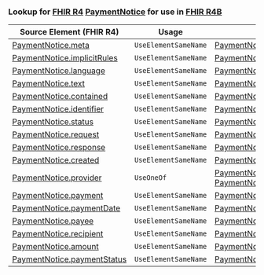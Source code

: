 ### Lookup for [FHIR R4](https://hl7.org/fhir/R4/) [PaymentNotice](https://hl7.org/fhir/R4/PaymentNotice.html) for use in [FHIR R4B](https://hl7.org/fhir/R4B/)

| Source Element (FHIR R4) | Usage | Target |
| -------------- | ----- | ------ |
| [PaymentNotice.meta](https://hl7.org/fhir/R4/PaymentNotice.html#resource) | `UseElementSameName` | [PaymentNotice.meta](https://hl7.org/fhir/R4B/PaymentNotice.html#resource) |
| [PaymentNotice.implicitRules](https://hl7.org/fhir/R4/PaymentNotice.html#resource) | `UseElementSameName` | [PaymentNotice.implicitRules](https://hl7.org/fhir/R4B/PaymentNotice.html#resource) |
| [PaymentNotice.language](https://hl7.org/fhir/R4/PaymentNotice.html#resource) | `UseElementSameName` | [PaymentNotice.language](https://hl7.org/fhir/R4B/PaymentNotice.html#resource) |
| [PaymentNotice.text](https://hl7.org/fhir/R4/PaymentNotice.html#resource) | `UseElementSameName` | [PaymentNotice.text](https://hl7.org/fhir/R4B/PaymentNotice.html#resource) |
| [PaymentNotice.contained](https://hl7.org/fhir/R4/PaymentNotice.html#resource) | `UseElementSameName` | [PaymentNotice.contained](https://hl7.org/fhir/R4B/PaymentNotice.html#resource) |
| [PaymentNotice.identifier](https://hl7.org/fhir/R4/PaymentNotice.html#resource) | `UseElementSameName` | [PaymentNotice.identifier](https://hl7.org/fhir/R4B/PaymentNotice.html#resource) |
| [PaymentNotice.status](https://hl7.org/fhir/R4/PaymentNotice.html#resource) | `UseElementSameName` | [PaymentNotice.status](https://hl7.org/fhir/R4B/PaymentNotice.html#resource) |
| [PaymentNotice.request](https://hl7.org/fhir/R4/PaymentNotice.html#resource) | `UseElementSameName` | [PaymentNotice.request](https://hl7.org/fhir/R4B/PaymentNotice.html#resource) |
| [PaymentNotice.response](https://hl7.org/fhir/R4/PaymentNotice.html#resource) | `UseElementSameName` | [PaymentNotice.response](https://hl7.org/fhir/R4B/PaymentNotice.html#resource) |
| [PaymentNotice.created](https://hl7.org/fhir/R4/PaymentNotice.html#resource) | `UseElementSameName` | [PaymentNotice.created](https://hl7.org/fhir/R4B/PaymentNotice.html#resource) |
| [PaymentNotice.provider](https://hl7.org/fhir/R4/PaymentNotice.html#resource) | `UseOneOf` | [PaymentNotice.provider](https://hl7.org/fhir/R4B/PaymentNotice.html#resource)<br />[PaymentNotice.provider](https://hl7.org/fhir/R4B/PaymentNotice.html#resource) |
| [PaymentNotice.payment](https://hl7.org/fhir/R4/PaymentNotice.html#resource) | `UseElementSameName` | [PaymentNotice.payment](https://hl7.org/fhir/R4B/PaymentNotice.html#resource) |
| [PaymentNotice.paymentDate](https://hl7.org/fhir/R4/PaymentNotice.html#resource) | `UseElementSameName` | [PaymentNotice.paymentDate](https://hl7.org/fhir/R4B/PaymentNotice.html#resource) |
| [PaymentNotice.payee](https://hl7.org/fhir/R4/PaymentNotice.html#resource) | `UseElementSameName` | [PaymentNotice.payee](https://hl7.org/fhir/R4B/PaymentNotice.html#resource) |
| [PaymentNotice.recipient](https://hl7.org/fhir/R4/PaymentNotice.html#resource) | `UseElementSameName` | [PaymentNotice.recipient](https://hl7.org/fhir/R4B/PaymentNotice.html#resource) |
| [PaymentNotice.amount](https://hl7.org/fhir/R4/PaymentNotice.html#resource) | `UseElementSameName` | [PaymentNotice.amount](https://hl7.org/fhir/R4B/PaymentNotice.html#resource) |
| [PaymentNotice.paymentStatus](https://hl7.org/fhir/R4/PaymentNotice.html#resource) | `UseElementSameName` | [PaymentNotice.paymentStatus](https://hl7.org/fhir/R4B/PaymentNotice.html#resource) |
